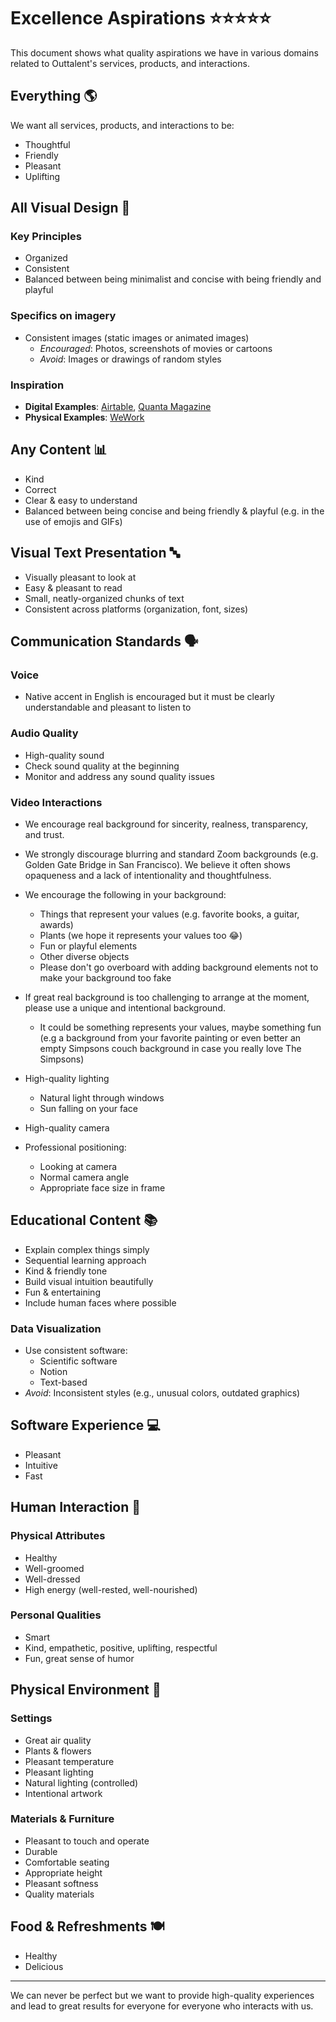 # Excellence Aspirations ⭐️⭐️⭐️⭐️⭐️

This document shows what quality aspirations we have in various domains related to Outtalent's services, products, and interactions.

## Everything 🌎

We want all services, products, and interactions to be:
  - Thoughtful
  - Friendly
  - Pleasant
  - Uplifting


## All Visual Design 🎨
### Key Principles
- Organized
- Consistent
- Balanced between being minimalist and concise with being friendly and playful

### Specifics on imagery
- Consistent images (static images or animated images)
    - *Encouraged*: Photos, screenshots of movies or cartoons
    - *Avoid*: Images or drawings of random styles

### Inspiration
- **Digital Examples**: [Airtable](https://www.google.com/search?q=Airtable+interface&tbm=isch), [Quanta Magazine](https://www.youtube.com/watch?v=_bJeKUosqoY&t=123s)
- **Physical Examples**: [WeWork](https://www.google.com/search?q=WeWork+offices&tbm=isch)

## Any Content 📊
- Kind
- Correct
- Clear & easy to understand
- Balanced between being concise and being friendly & playful (e.g. in the use of emojis and GIFs)

## Visual Text Presentation 🔤
- Visually pleasant to look at
- Easy & pleasant to read
- Small, neatly-organized chunks of text
- Consistent across platforms (organization, font, sizes)

## Communication Standards 🗣️
### Voice
- Native accent in English is encouraged but it must be clearly understandable and pleasant to listen to

### Audio Quality
- High-quality sound
- Check sound quality at the beginning
- Monitor and address any sound quality issues

### Video Interactions
- We encourage real background for sincerity, realness, transparency, and trust.
- We strongly discourage blurring and standard Zoom backgrounds (e.g. Golden Gate Bridge in San Francisco). We believe it often shows opaqueness and a lack of intentionality and thoughtfulness.
- We encourage the following in your background:
  - Things that represent your values (e.g. favorite books, a guitar, awards)
  - Plants (we hope it represents your values too 😂)
  - Fun or playful elements
  - Other diverse objects
  - Please don't go overboard with adding background elements not to make your background too fake
- If great real background is too challenging to arrange at the moment, please use a unique and intentional background.
  - It could be something represents your values, maybe something fun (e.g a background from your favorite painting or even better an empty Simpsons couch background in case you really love The Simpsons)

- High-quality lighting
  - Natural light through windows
  - Sun falling on your face

- High-quality camera

- Professional positioning:
  - Looking at camera
  - Normal camera angle
  - Appropriate face size in frame

## Educational Content 📚
- Explain complex things simply
- Sequential learning approach
- Kind & friendly tone
- Build visual intuition beautifully
- Fun & entertaining
- Include human faces where possible

### Data Visualization
- Use consistent software:
  - Scientific software
  - Notion
  - Text-based
- *Avoid*: Inconsistent styles (e.g., unusual colors, outdated graphics)

## Software Experience 💻
- Pleasant
- Intuitive
- Fast

## Human Interaction 👥
### Physical Attributes
- Healthy
- Well-groomed
- Well-dressed
- High energy (well-rested, well-nourished)

### Personal Qualities
- Smart
- Kind, empathetic, positive, uplifting, respectful
- Fun, great sense of humor

## Physical Environment 🌿
### Settings
- Great air quality
- Plants & flowers
- Pleasant temperature
- Pleasant lighting
- Natural lighting (controlled)
- Intentional artwork

### Materials & Furniture
- Pleasant to touch and operate
- Durable
- Comfortable seating
- Appropriate height
- Pleasant softness
- Quality materials

## Food & Refreshments 🍽️
- Healthy
- Delicious

---
We can never be perfect but we want to provide high-quality experiences and lead to great results for everyone for everyone who interacts with us.